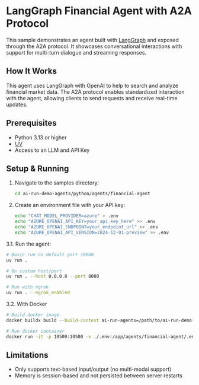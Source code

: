# LangGraph Financial Agent with A2A Protocol

This sample demonstrates an agent built with [LangGraph](https://langchain-ai.github.io/langgraph/) and exposed through the A2A protocol. It showcases conversational interactions with support for multi-turn dialogue and streaming responses.

## How It Works

This agent uses LangGraph with OpenAI to help to search and analyze financial market data. The A2A protocol enables standardized interaction with the agent, allowing clients to send requests and receive real-time updates.

## Prerequisites

- Python 3.13 or higher
- [UV](https://docs.astral.sh/uv/)
- Access to an LLM and API Key

## Setup & Running

1. Navigate to the samples directory:

   ```bash
   cd ai-run-demo-agents/python/agents/financial-agent
   ```

2. Create an environment file with your API key:

   ```bash
   echo "CHAT_MODEL_PROVIDER=azure" > .env
   echo "AZURE_OPENAI_API_KEY=your_api_key_here" >> .env
   echo "AZURE_OPENAI_ENDPOINT=your_endpoint_url" >> .env
   echo "AZURE_OPENAI_API_VERSION=2024-12-01-preview" >> .env
   ```

3.1. Run the agent:

   ```bash
   # Basic run on default port 10600
   uv run .

   # On custom host/port
   uv run . --host 0.0.0.0 --port 8080
   
   # Run with ngrok
  uv run . --ngrok_enabled
   ```

3.2. With Docker

   ```bash
   # Build docker image
   docker buildx build --build-context ai-run-agents=/path/to/ai-run-demo-agents/python/ -t financial-agent:latest .

   # Run docker container
   docker run -it -p 10500:10500 -v ./.env:/app/agents/financial-agent/.env financial-agent:latest
   ```

## Limitations

- Only supports text-based input/output (no multi-modal support)
- Memory is session-based and not persisted between server restarts
